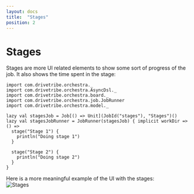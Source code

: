 ```yaml
---
layout: docs
title:  "Stages"
position: 2
---
```


# Stages

Stages are more UI related elements to show some sort of progress of the job. It also shows the time spent in the stage:
```tut:silent
import com.drivetribe.orchestra._
import com.drivetribe.orchestra.AsyncDsl._
import com.drivetribe.orchestra.board._
import com.drivetribe.orchestra.job.JobRunner
import com.drivetribe.orchestra.model._

lazy val stagesJob = Job[() => Unit](JobId("stages"), "Stages")()
lazy val stagesJobRunner = JobRunner(stagesJob) { implicit workDir => () =>
  stage("Stage 1") {
    println("Doing stage 1")
  }

  stage("Stage 2") {
    println("Doing stage 2")
  }
}
```

Here is a more meaningful example of the UI with the stages:  
<img alt="Stages" srcset="img/stages.png 2x">
